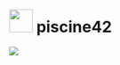 # <img src="https://upload.wikimedia.org/wikipedia/commons/8/8d/42_Logo.svg" heigth="42" width="42"> piscine42

<img src="https://upload.wikimedia.org/wikipedia/commons/8/8d/42_Logo.svg">

